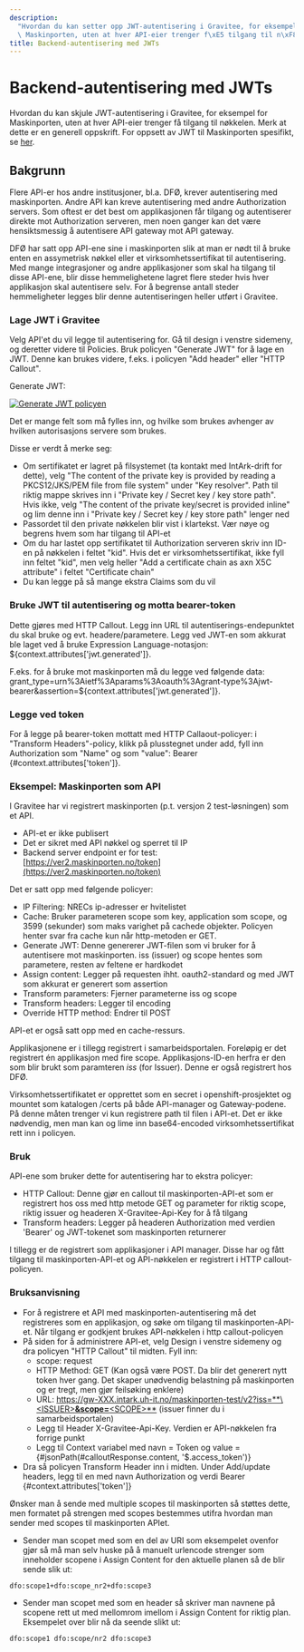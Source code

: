 ```yaml
---
description:
  "Hvordan du kan setter opp JWT-autentisering i Gravitee, for eksempel for\
  \ Maskinporten, uten at hver API-eier trenger f\xE5 tilgang til n\xF8kkelen."
title: Backend-autentisering med JWTs
---
```


# Backend-autentisering med JWTs

Hvordan du kan skjule JWT-autentisering i Gravitee, for eksempel for Maskinporten, uten at hver API-eier trenger få tilgang til nøkkelen. Merk at dette er en generell oppskrift. For oppsett av JWT til Maskinporten spesifikt, se [her](https://docs.sikt.no/docs/datadeling/teknisk-plattform/api/maskinporten/#4-konfigurasjons-steg-i-gravitee).

## Bakgrunn

Flere API-er hos andre institusjoner, bl.a. DFØ, krever autentisering med maskinporten. Andre API kan kreve autentisering med andre Authorization servers. Som oftest er det best om applikasjonen får tilgang og autentiserer direkte mot Authorization serveren, men noen ganger kan det være hensiktsmessig å autentisere API gateway mot API gateway.

DFØ har satt opp API-ene sine i maskinporten slik at man er nødt til å bruke enten en assymetrisk nøkkel eller et virksomhetssertifikat til autentisering. Med mange integrasjoner og andre applikasjoner som skal ha tilgang til disse API-ene, blir disse hemmelighetene lagret flere steder hvis hver applikasjon skal autentisere selv. For å begrense antall steder hemmeligheter legges blir denne autentiseringen heller utført i Gravitee.

### Lage JWT i Gravitee

Velg API'et du vil legge til autentisering for. Gå til design i venstre sidemeny, og deretter videre til Policies. Bruk policyen "Generate JWT" for å lage en JWT. Denne kan brukes videre, f.eks. i policyen "Add header" eller "HTTP Callout".

Generate JWT:

[![Generate JWT policyen](/datadeling/img/image-20200928103116-1.png)](/datadeling/img/image-20200928103116-1.png)

Det er mange felt som må fylles inn, og hvilke som brukes avhenger av hvilken autorisasjons servere som brukes.

Disse er verdt å merke seg:

- Om sertifikatet er lagret på filsystemet (ta kontakt med IntArk-drift for dette), velg "The content of the private key is provided by reading a PKCS12/JKS/PEM file from file system" under "Key resolver". Path til riktig mappe skrives inn i "Private key / Secret key / key store path". Hvis ikke, velg "The content of the private key/secret is provided inline" og lim denne inn i "Private key / Secret key / key store path" lenger ned
- Passordet til den private nøkkelen blir vist i klartekst. Vær nøye og begrens hvem som har tilgang til API-et
- Om du har lastet opp sertifikatet til Authorization serveren skriv inn ID-en på nøkkelen i feltet "kid". Hvis det er virksomhetssertifikat, ikke fyll inn feltet "kid", men velg heller "Add a certificate chain as axn X5C attribute" i feltet "Certificate chain"
- Du kan legge på så mange ekstra Claims som du vil

### Bruke JWT til autentisering og motta bearer-token

Dette gjøres med HTTP Callout. Legg inn URL til autentiserings-endepunktet du skal bruke og evt. headere/parametere. Legg ved JWT-en som akkurat ble laget ved å bruke Expression Language-notasjon: ${context.attributes['jwt.generated']}.

F.eks. for å bruke mot maskinporten må du legge ved følgende data: grant_type=urn%3Aietf%3Aparams%3Aoauth%3Agrant-type%3Ajwt-bearer&assertion=${context.attributes['jwt.generated']}.

### Legge ved token

For å legge på bearer-token mottatt med HTTP Callaout-policyer: i "Transform Headers"-policy, klikk på plusstegnet under add, fyll inn Authorization som "Name" og som "value": Bearer {#context.attributes['token']}.

### Eksempel: Maskinporten som API

I Gravitee har vi registrert maskinporten (p.t. versjon 2 test-løsningen) som et API.

- API-et er ikke publisert
- Det er sikret med API nøkkel og sperret til IP
- Backend server endpoint er for test: [https://ver2.maskinporten.no/token](https://ver2.maskinporten.no/token)

Det er satt opp med følgende policyer:

- IP Filtering: NRECs ip-adresser er hvitelistet
- Cache: Bruker parameteren scope som key, application som scope, og 3599 (sekunder) som maks varighet på cachede objekter. Policyen henter svar fra cache kun når http-metoden er GET.
- Generate JWT: Denne genererer JWT-filen som vi bruker for å autentisere mot maskinporten. iss (issuer) og scope hentes som parametere, resten av feltene er hardkodet
- Assign content: Legger på requesten ihht. oauth2-standard og med JWT som akkurat er generert som assertion
- Transform parameters: Fjerner parameterne iss og scope
- Transform headers: Legger til encoding
- Override HTTP method: Endrer til POST

API-et er også satt opp med en cache-ressurs.

Applikasjonene er i tillegg registrert i samarbeidsportalen. Foreløpig er det registrert én applikasjon med fire scope. Applikasjons-ID-en herfra er den som blir brukt som paramteren _iss_ (for Issuer). Denne er også registrert hos DFØ.

Virksomhetssertifikatet er opprettet som en secret i openshift-prosjektet og mountet som katalogen /certs på både API-manager og Gateway-podene. På denne måten trenger vi kun registrere path til filen i API-et. Det er ikke nødvendig, men man kan og lime inn base64-encoded virksomhetssertifikat rett inn i policyen.

### Bruk

API-ene som bruker dette for autentisering har to ekstra policyer:

- HTTP Callout: Denne gjør en callout til maskinporten-API-et som er registrert hos oss med http metode GET og parameter for riktig scope, riktig issuer og headeren X-Gravitee-Api-Key for å få tilgang
- Transform headers: Legger på headeren Authorization med verdien 'Bearer' og JWT-tokenet som maskinporten returnerer

I tillegg er de registrert som applikasjoner i API manager. Disse har og fått tilgang til maskinporten-API-et og API-nøkkelen er registrert i HTTP callout-policyen.

### Bruksanvisning

- For å registrere et API med maskinporten-autentisering må det registreres som en applikasjon, og søke om tilgang til maskinporten-API-et. Når tilgang er godkjent brukes API-nøkkelen i http callout-policyen
- På siden for å administrere API-et, velg Design i venstre sidemeny og dra policyen "HTTP Callout" til midten. Fyll inn:
  - scope: request
  - HTTP Method: GET (Kan også være POST. Da blir det generert nytt token hver gang. Det skaper unødvendig belastning på maskinporten og er tregt, men gjør feilsøking enklere)
  - URL: [https://gw-XXX.intark.uh-it.no/maskinporten-test/v2?iss=**\<ISSUER\>**&scope=**\<SCOPE\>**](https://gw-XXX.intark.uh-it.no/maskinporten-test/v2?iss=**<ISSUER>**&scope=**<SCOPE>**) (issuer finner du i samarbeidsportalen)
  - Legg til Header X-Gravitee-Api-Key. Verdien er API-nøkkelen fra forrige punkt
  - Legg til Context variabel med navn = Token og value = {#jsonPath(#calloutResponse.content, '$.access_token')}
- Dra så policyen Transform Header inn i midten. Under Add/update headers, legg til en med navn Authorization og verdi Bearer {#context.attributes['token']}

Ønsker man å sende med multiple scopes til maskinporten så støttes dette, men formatet på strengen med scopes bestemmes utifra hvordan man sender med scopes til maskinporten APIet.

- Sender man scopet med som en del av URI som eksempelet ovenfor gjør så må man selv huske på å manuelt urlencode strenger som inneholder scopene i Assign Content for den aktuelle planen så de blir sende slik ut:

```
dfo:scope1+dfo:scope_nr2+dfo:scope3
```

- Sender man scopet med som en header så skriver man navnene på scopene rett ut med mellomrom imellom i Assign Content for riktig plan. Eksempelet over blir nå da seende slikt ut:

```
dfo:scope1 dfo:scope/nr2 dfo:scope3
```
